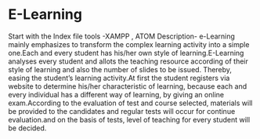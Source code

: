 # E-Learning
Start with the Index file
tools -XAMPP , ATOM 
Description-
e-Learning mainly emphasizes to transform the complex learning activity into a simple one.Each and every student has his/her own 
style of learning.E-Learning analyses every student and allots the teaching resource according of their style of learning and also
the number of slides to be issued. Thereby, easing the student’s learning activity.At first the student registers via website to 
determine his/her characteristic of learning, because each and every individual has a different way of learning, by giving an 
online exam.According to the evaluation of test and course selected, materials will be provided to the candidates and regular tests
will occur for continue evaluation.and on the basis of tests, level of teaching for every student will be decided.




